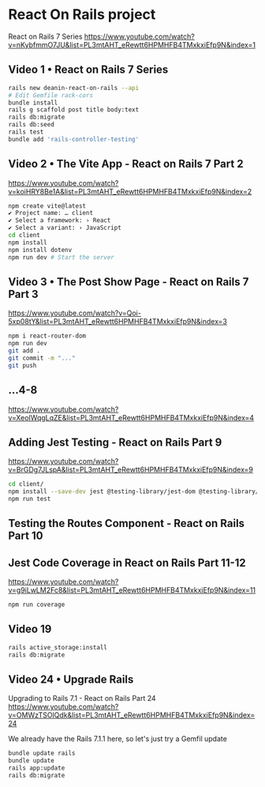 # React On Rails project

React on Rails 7 Series
https://www.youtube.com/watch?v=nKybfmmO7JU&list=PL3mtAHT_eRewtt6HPMHFB4TMxkxiEfp9N&index=1

## Video 1 • React on Rails 7 Series

```bash
rails new deanin-react-on-rails --api
# Edit Gemfile rack-cors
bundle install
rails g scaffold post title body:text
rails db:migrate
rails db:seed
rails test
bundle add 'rails-controller-testing'
```

## Video 2 • The Vite App - React on Rails 7 Part 2

https://www.youtube.com/watch?v=koiHRY8Be1A&list=PL3mtAHT_eRewtt6HPMHFB4TMxkxiEfp9N&index=2

```bash
npm create vite@latest
✔ Project name: … client
✔ Select a framework: › React
✔ Select a variant: › JavaScript
cd client
npm install
npm install dotenv
npm run dev # Start the server
```

## Video 3 • The Post Show Page - React on Rails 7 Part 3

https://www.youtube.com/watch?v=Qoi-5xp08tY&list=PL3mtAHT_eRewtt6HPMHFB4TMxkxiEfp9N&index=3

```bash
npm i react-router-dom
npm run dev
git add .
git commit -m "..."
git push
```

## ...4-8

https://www.youtube.com/watch?v=XeoIWqgLqZE&list=PL3mtAHT_eRewtt6HPMHFB4TMxkxiEfp9N&index=4

## Adding Jest Testing - React on Rails Part 9

https://www.youtube.com/watch?v=BrGDg7JLspA&list=PL3mtAHT_eRewtt6HPMHFB4TMxkxiEfp9N&index=9

```bash
cd client/
npm install --save-dev jest @testing-library/jest-dom @testing-library/react @testing-library/user-event babel-jest @babel/preset-env @babel/preset-react vite-plugin-testing babel-plugin-transform-import-meta jest-environment-jsdom eslint-plugin-jest jest-fetch-mock history
npm run test
```

## Testing the Routes Component - React on Rails Part 10


## Jest Code Coverage in React on Rails Part 11-12

https://www.youtube.com/watch?v=g9iLwLM2Fc8&list=PL3mtAHT_eRewtt6HPMHFB4TMxkxiEfp9N&index=11

```bash
npm run coverage
```

## Video 19

```bash
rails active_storage:install
rails db:migrate
```

## Video 24 • Upgrade Rails

Upgrading to Rails 7.1 - React on Rails Part 24
https://www.youtube.com/watch?v=OMWzTSOlQdk&list=PL3mtAHT_eRewtt6HPMHFB4TMxkxiEfp9N&index=24

We already have the Rails 7.1.1 here, so let's just try a Gemfil update

```bash
bundle update rails
bundle update
rails app:update
rails db:migrate
```